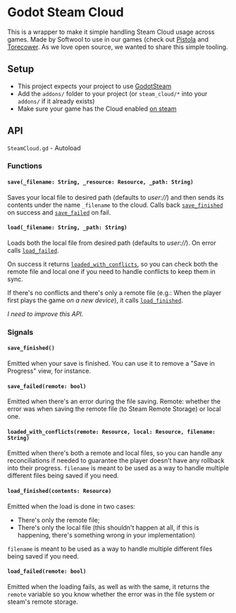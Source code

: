 # Godot Steam Cloud

This is a wrapper to make it simple handling Steam Cloud usage across games. Made by Softwool to use in our games (check out [Pistola](https://store.steampowered.com/app/1956400/PISTOLA/) and [Torecower](https://store.steampowered.com/app/2210670/Torecower/). As we love open source, we wanted to share this simple tooling.

## Setup

- This project expects your project to use [GodotSteam](https://github.com/gramps/godotsteam)
- Add the `addons/` folder to your project (or `steam_cloud/*` into your `addons/` if it already exists)
- Make sure your game has the Cloud enabled [on steam](https://partner.steamgames.com/doc/features/cloud)

## API

`SteamCloud.gd` - Autoload

### Functions

#### `save(_filename: String, _resource: Resource, _path: String)`

Saves your local file to desired path (defaults to _user://_) and then sends its contents under the name `_filename` to the cloud.
Calls back [`save_finished`](#save_finished) on success and [`save_failed`](#save_failedremote-bool) on fail.

#### `load(_filename: String, _path: String)`

Loads both the local file from desired path (defaults to _user://_).
On error calls [`load_failed`](#load_failedremote-bool).

On success it returns [`loaded_with_conflicts`](#loaded_with_conflictsremote-resource-local-resource), so you can check both the remote file and local one if you need to handle conflicts to keep them in sync.

If there's no conflicts and there's only a remote file (e.g.: When the player first plays the game _on a new device_), it calls [`load_finished`](#load_finishedcontents-resource).

_I need to improve this API._

### Signals

#### `save_finished()`

Emitted when your save is finished. You can use it to remove a "Save in Progress" view, for instance.

#### `save_failed(remote: bool)`

Emitted when there's an error during the file saving.
Remote: whether the error was when saving the remote file (to Steam Remote Storage) or local one.

#### `loaded_with_conflicts(remote: Resource, local: Resource, filename: String)`

Emitted when there's both a remote and local files, so you can handle any reconciliations if needed to guarantee the player doesn't have any rollback into their progress.
`filename` is meant to be used as a way to handle multiple different files being saved if you need.

#### `load_finished(contents: Resource)`

Emitted when the load is done in two cases:

- There's only the remote file;
- There's only the local file (this shouldn't happen at all, if this is happening, there's something wrong in your implementation)

`filename` is meant to be used as a way to handle multiple different files being saved if you need.

#### `load_failed(remote: bool)`

Emitted when the loading fails, as well as with the same, it returns the `remote` variable so you know whether the error was in the file system or steam's remote storage.
